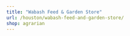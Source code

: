 ```yaml
---
title: "Wabash Feed & Garden Store"
url: /houston/wabash-feed-and-garden-store/
shop: agrarian
---
```

